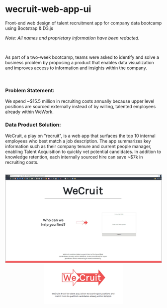 # wecruit-web-app-ui
Front-end web design of talent recruitment app for company data bootcamp using Bootstrap &amp; D3.js

*Note:  All names and proprietary information have been redacted.*

</br>

As part of a two-week bootcamp, teams were asked to identify and solve a business problem by proposing a product that enables data visualization and improves access to information and insights within the company.

</br>

### **Problem Statement:**

We spend ~$15.5 million in recruiting costs annually because upper level positions are sourced externally instead of by willing, talented employees already within WeWork.

### **Data Product Solution:**

WeCruit, a play on "recruit", is a web app that surfaces the top 10 internal employees who best match a job description.  The app summarizes key information such as their company tenure and current people manager, enabling Talent Acquisition to quickly vet potential candidates.  In addition to knowledge retention, each internally sourced hire can save ~$7k in recruiting costs.



</br>

<img src="./images/ui_search_page.png" alt="WeCruit search page" width="100%" height="53.35%">

</br>

<center>
<img src="./images/logo.png" alt="WeCruit logo" width="50%" height="25.53%">
</center>
